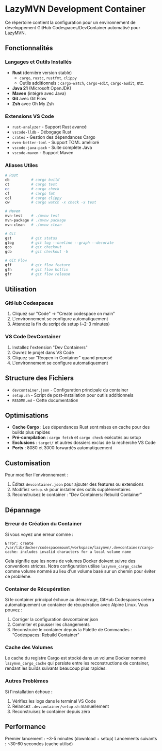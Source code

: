 # LazyMVN Development Container

Ce répertoire contient la configuration pour un environnement de développement GitHub Codespaces/DevContainer automatisé pour LazyMVN.

## Fonctionnalités

### Langages et Outils Installés
- **Rust** (dernière version stable)
  - `cargo`, `rustc`, `rustfmt`, `clippy`
  - Outils additionnels : `cargo-watch`, `cargo-edit`, `cargo-audit`, etc.
- **Java 21** (Microsoft OpenJDK)
- **Maven** (intégré avec Java)
- **Git** avec Git Flow
- **Zsh** avec Oh My Zsh

### Extensions VS Code
- `rust-analyzer` - Support Rust avancé
- `vscode-lldb` - Débogage Rust
- `crates` - Gestion des dépendances Cargo
- `even-better-toml` - Support TOML amélioré
- `vscode-java-pack` - Suite complète Java
- `vscode-maven` - Support Maven

### Aliases Utiles
```bash
# Rust
cb          # cargo build
ct          # cargo test  
cc          # cargo check
cf          # cargo fmt
ccl         # cargo clippy
cw          # cargo watch -x check -x test

# Maven
mvn-test    # ./mvnw test
mvn-package # ./mvnw package
mvn-clean   # ./mvnw clean

# Git
gst         # git status
glog        # git log --oneline --graph --decorate
gco         # git checkout
gcb         # git checkout -b

# Git Flow
gff         # git flow feature
gfh         # git flow hotfix
gfr         # git flow release
```

## Utilisation

### GitHub Codespaces
1. Cliquez sur "Code" → "Create codespace on main"
2. L'environnement se configure automatiquement
3. Attendez la fin du script de setup (~2-3 minutes)

### VS Code DevContainer
1. Installez l'extension "Dev Containers"
2. Ouvrez le projet dans VS Code
3. Cliquez sur "Reopen in Container" quand proposé
4. L'environnement se configure automatiquement

## Structure des Fichiers

- `devcontainer.json` - Configuration principale du container
- `setup.sh` - Script de post-installation pour outils additionnels
- `README.md` - Cette documentation

## Optimisations

- **Cache Cargo** : Les dépendances Rust sont mises en cache pour des builds plus rapides
- **Pré-compilation** : `cargo fetch` et `cargo check` exécutés au setup
- **Exclusions** : `target/` et autres dossiers exclus de la recherche VS Code
- **Ports** : 8080 et 3000 forwardés automatiquement

## Customisation

Pour modifier l'environnement :

1. Éditez `devcontainer.json` pour ajouter des features ou extensions
2. Modifiez `setup.sh` pour installer des outils supplémentaires
3. Reconstruisez le container : "Dev Containers: Rebuild Container"

## Dépannage

### Erreur de Création du Container
Si vous voyez une erreur comme :
```
Error: create /var/lib/docker/codespacemount/workspace/lazymvn/.devcontainer/cargo-cache: includes invalid characters for a local volume name
```

Cela signifie que les noms de volumes Docker doivent suivre des conventions strictes. Notre configuration utilise `lazymvn_cargo_cache` comme volume nommé au lieu d'un volume basé sur un chemin pour éviter ce problème.

### Container de Récupération
Si le container principal échoue au démarrage, GitHub Codespaces créera automatiquement un container de récupération avec Alpine Linux. Vous pouvez :
1. Corriger la configuration devcontainer.json
2. Commiter et pousser les changements
3. Reconstruire le container depuis la Palette de Commandes : "Codespaces: Rebuild Container"

### Cache des Volumes
Le cache du registre Cargo est stocké dans un volume Docker nommé `lazymvn_cargo_cache` qui persiste entre les reconstructions de container, rendant les builds suivants beaucoup plus rapides.

### Autres Problèmes
Si l'installation échoue :
1. Vérifiez les logs dans le terminal VS Code
2. Relancez `.devcontainer/setup.sh` manuellement
3. Reconstruisez le container depuis zéro

## Performance

Premier lancement : ~3-5 minutes (download + setup)
Lancements suivants : ~30-60 secondes (cache utilisé)